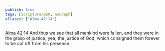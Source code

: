 ```yaml
---
publish: true
tags: [Scripture/BoM, noGraph]
aliases: ["Alma 42:14"]
---
```

[Alma 42:14](https://churchofjesuschrist.org/study/scriptures/bofm/alma/42?lang=eng&id=p14#p14) And thus we see that all mankind were fallen, and they were in the grasp of justice; yea, the justice of God, which consigned them forever to be cut off from his presence.
